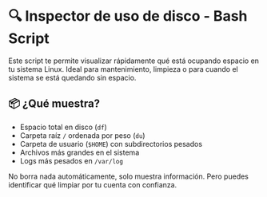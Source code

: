 # 🔍 Inspector de uso de disco - Bash Script

Este script te permite visualizar rápidamente qué está ocupando espacio en tu sistema Linux. Ideal para mantenimiento, limpieza o para cuando el sistema se está quedando sin espacio.

## 📦 ¿Qué muestra?

- Espacio total en disco (`df`)
- Carpeta raíz `/` ordenada por peso (`du`)
- Carpeta de usuario (`$HOME`) con subdirectorios pesados
- Archivos más grandes en el sistema
- Logs más pesados en `/var/log`

No borra nada automáticamente, solo muestra información. Pero puedes identificar qué limpiar por tu cuenta con confianza.

